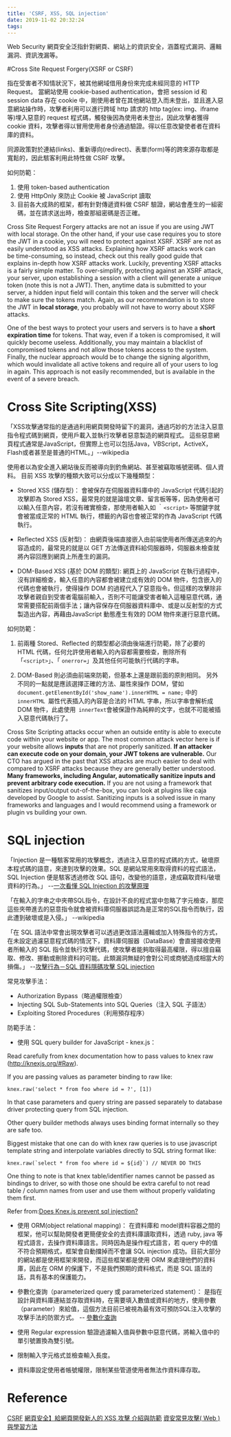 ```yaml
---
title: 'CSRF, XSS, SQL injection'
date: 2019-11-02 20:32:24
tags:
---
```


Web Security 網頁安全泛指針對網頁、網站上的資訊安全，涵蓋程式漏洞、邏輯漏洞、資訊洩漏等。

#Cross Site Request Forgery(XSRF or CSRF)

指在受害者不知情狀況下，被其他網域借用身份來完成未經同意的 HTTP Request。
當網站使用 cookie-based authentication，會把 session id 和 session data 存在 cookie 中，剛使用者曾在其他網站登入而未登出，並且進入惡意網站操作時，攻擊者利用可以進行跨域 http 請求的 http tag(ex: img、iframe等)埋入惡意的 request 程式碼，觸發後因為使用者未登出，因此攻擊者獲得 cookie 資料，攻擊者得以冒用使用者身份通過驗證。得以任意改變使者者在資料庫的資料。

同源政策對於連結(links)、重新導向(redirect)、表單(form)等的跨來源存取都是寬鬆的，因此駭客利用此特性做 CSRF 攻擊。

如何防範：
1. 使用 token-based authentication
2. 使用 HttpOnly 來防止 Cookie 被 JavaScript 讀取
3. 目前各大成熟的框架，都有針對傳遞資料做 CSRF 驗證，網站會產生的一組密碼，並在請求送出時，檢查那組密碼是否正確。

Cross Site Request Forgery attacks are not an issue if you are using JWT with local storage. On the other hand, if your use case requires you to store the JWT in a cookie, you will need to protect against XSRF. XSRF are not as easily understood as XSS attacks. Explaining how XSRF attacks work can be time-consuming, so instead, check out this really good guide that explains in-depth how XSRF attacks work. Luckily, preventing XSRF attacks is a fairly simple matter. To over-simplify, protecting against an XSRF attack, your server, upon establishing a session with a client will generate a unique token (note this is not a JWT). Then, anytime data is submitted to your server, a hidden input field will contain this token and the server will check to make sure the tokens match. Again, as our recommendation is to store the JWT in **local storage**, you probably will not have to worry about XSRF attacks.

One of the best ways to protect your users and servers is to have a **short expiration time** for tokens. That way, even if a token is compromised, it will quickly become useless. Additionally, you may maintain a blacklist of compromised tokens and not allow those tokens access to the system. Finally, the nuclear approach would be to change the signing algorithm, which would invalidate all active tokens and require all of your users to log in again. This approach is not easily recommended, but is available in the event of a severe breach.

# Cross Site Scripting(XSS)

「XSS攻擊通常指的是通過利用網頁開發時留下的漏洞，通過巧妙的方法注入惡意指令程式碼到網頁，使用戶載入並執行攻擊者惡意製造的網頁程式。 這些惡意網頁程式通常是JavaScript，但實際上也可以包括Java，VBScript，ActiveX，Flash或者甚至是普通的HTML。」--wikipedia

使用者以為安全進入網站後反而被導向到釣魚網站、甚至被竊取帳號密碼、個人資料。
目前 XSS 攻擊的種類大致可以分成以下幾種類型：
- Stored XSS (儲存型)：
會被保存在伺服器資料庫中的 JavaScript 代碼引起的攻擊即為 Stored XSS，最常見的就是論壇文章、留言板等等，因為使用者可以輸入任意內容，若沒有確實檢查，那使用者輸入如 ｀`<script>` 等關鍵字就會被當成正常的 HTML 執行，標籤的內容也會被正常的作為 JavaScript 代碼執行。

- Reflected XSS (反射型)：
由網頁後端直接嵌入由前端使用者所傳送過來的內容造成的，最常見的就是以 GET 方法傳送資料給伺服器時，伺服器未檢查就將內容回應到網頁上所產生的漏洞。

- DOM-Based XSS (基於 DOM 的類型):
網頁上的 JavaScript 在執行過程中，沒有詳細檢查，輸入任意的內容都會被建立成有效的 DOM 物件，包含嵌入的代碼也會被執行，使得操作 DOM 的過程代入了惡意指令。但這樣的攻擊除非攻擊者親自到受害者電腦前輸入，否則不可能讓受害者輸入這種惡意代碼，通常需要搭配前兩個手法；讓內容保存在伺服器資料庫中、或是以反射型的方式製造出內容，再藉由JavaScript 動態產生有效的 DOM 物件來運行惡意代碼。

如何防範：
1. 前兩種 Stored、Reflected 的類型都必須由後端進行防範，除了必要的 HTML 代碼，任何允許使用者輸入的內容都需要檢查，刪除所有「`<script>`」、「 `onerror=`」及其他任何可能執行代碼的字串。

2. DOM-Based 則必須由前端來防範，但基本上還是跟前面的原則相同。
另外不同的一點就是應該選擇正確的方法、屬性來操作 DOM，譬如`document.getElementById('show_name').innerHTML = name;` 中的`innerHTML `屬性代表插入的內容是合法的 HTML 字串，所以字串會解析成 DOM 物件，此處使用` innerText`會被保證作為純粹的文字，也就不可能被插入惡意代碼執行了。

Cross Site Scripting attacks occur when an outside entity is able to execute code within your website or app. The most common attack vector here is if your website allows **inputs** that are not properly sanitized. **If an attacker can execute code on your domain, your JWT tokens are vulnerable.** Our CTO has argued in the past that XSS attacks are much easier to deal with compared to XSRF attacks because they are generally better understood. **Many frameworks, including Angular, automatically sanitize inputs and prevent arbitrary code execution.** If you are not using a framework that sanitizes input/output out-of-the-box, you can look at plugins like caja developed by Google to assist. Sanitizing inputs is a solved issue in many frameworks and languages and I would recommend using a framework or plugin vs building your own.

# SQL injection

「Injection 是一種駭客常用的攻擊概念，透過注入惡意的程式碼的方式，破壞原本程式碼的語意，來達到攻擊的效果。SQL 是網站常用來取得資料的程式語法，SQL Injection 便是駭客透過修改 SQL 語句，改變他的語意，達成竊取資料/破壞資料的行為。」
--[一次看懂 SQL Injection 的攻擊原理](https://medium.com/@jaydenlin/淺談駭客攻擊-網站安全-一次看懂-sql-injection-的攻擊原理-b1994fd2392a)

「在輸入的字串之中夾帶SQL指令，在設計不良的程式當中忽略了字元檢查，那麼這些夾帶進去的惡意指令就會被資料庫伺服器誤認為是正常的SQL指令而執行，因此遭到破壞或是入侵。」
--wikipedia

「在 SQL 語法中常會出現攻擊者可以透過更改語法邏輯或加入特殊指令的方式，在未設定過濾惡意程式碼的情況下，資料庫伺服器（DataBase）會直接接收使用者所輸入的 SQL 指令並執行攻擊代碼，使攻擊者能夠取得最高權限，得以擅自竊取、修改、挪動或刪除資料的可能。此類漏洞無疑的會對公司或商號造成相當大的損傷。」 
--[攻擊行為－SQL 資料隱碼攻擊 SQL injection](https://ithelp.ithome.com.tw/articles/10189201)

常見攻擊手法：
- Authorization Bypass（略過權限檢查）
- Injecting SQL Sub-Statements into SQL Queries（注入 SQL 子語法）
- Exploiting Stored Procedures（利用預存程序）

防範手法：
- 使用 SQL query builder for JavaScript - knex.js：

Read carefully from knex documentation how to pass values to knex raw (http://knexjs.org/#Raw).

If you are passing values as parameter binding to raw like:
```
knex.raw('select * from foo where id = ?', [1])
```
In that case parameters and query string are passed separately to database driver protecting query from SQL injection.

Other query builder methods always uses binding format internally so they are safe too.

Biggest mistake that one can do with knex raw queries is to use javascript template string and interpolate variables directly to SQL string format like:
```
knex.raw(`select * from foo where id = ${id}`) // NEVER DO THIS 
```
One thing to note is that knex table/identifier names cannot be passed as bindings to driver, so with those one should be extra careful to not read table / column names from user and use them without properly validating them first.

Refer from:[Does Knex.js prevent sql injection?](https://stackoverflow.com/questions/49665023/does-knex-js-prevent-sql-injection/49665379)

- 使用 ORM(object relational mapping)：
在資料庫和 model資料容器之間的框架，他可以幫助開發者更簡便安全的去資料庫讀取資料，透過 ruby, java 等程式語言，去操作資料庫語言。同時因為是操作程式語言，若 query 中的值不符合預期格式，框架會自動擋掉而不會讓 SQL injection 成功。目前大部分的網站都是使用框架來開發，而這些框架都是使用 ORM 來處理他們的資料庫，因此在 ORM 的保護下，不是我們預期的資料格式，而是 SQL 語法的話，具有基本的保護能力。

- 參數化查詢（parameterized query 或 parameterized statement）：
是指在設計與資料庫連結並存取資料時，在需要填入數值或資料的地方，使用參數（parameter）來給值，這個方法目前已被視為最有效可預防SQL注入攻擊的攻擊手法的防禦方式。 -- [參數化查詢](https://www.wikiwand.com/zh-tw/%E5%8F%83%E6%95%B8%E5%8C%96%E6%9F%A5%E8%A9%A2)
- 使用 Regular expression 驗證過濾輸入值與參數中惡意代碼，將輸入值中的單引號置換為雙引號。
- 限制輸入字元格式並檢查輸入長度。
- 資料庫設定使用者帳號權限，限制某些管道使用者無法作資料庫存取。

# Reference
[CSRF](https://www.gnucitizen.org/blog/csrf-demystified/)
[網頁安全】給網頁開發新人的 XSS 攻擊 介紹與防範](https://forum.gamer.com.tw/Co.php?bsn=60292&sn=11267)
[資安常見攻擊( Web ) 與學習方法](https://ithelp.ithome.com.tw/articles/10209227)
